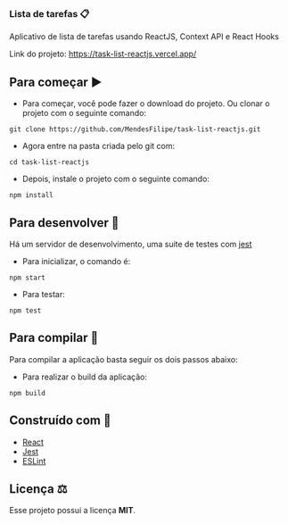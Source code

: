 ### Lista de tarefas :clipboard:

Aplicativo de lista de tarefas usando ReactJS, Context API e React Hooks

Link do projeto: https://task-list-reactjs.vercel.app/

## Para começar :arrow_forward:

- Para começar, você pode fazer o download do projeto. Ou clonar o projeto com o seguinte comando:

`git clone https://github.com/MendesFilipe/task-list-reactjs.git`

- Agora entre na pasta criada pelo git com:

`cd task-list-reactjs`

- Depois, instale o projeto com o seguinte comando:

`npm install`

## Para desenvolver :minidisc:

Há um servidor de desenvolvimento, uma suite de testes com [jest](https://github.com/facebook/jest) 

- Para inicializar, o comando é:

`npm start`

- Para testar:

`npm test`

## Para compilar :floppy_disk:

Para compilar a aplicação basta seguir os dois passos abaixo:

- Para realizar o build da aplicação:

`npm build`


## Construído com :construction:

- [React](https://reactjs.org/) 
- [Jest](https://jestjs.io/) 
- [ESLint](https://eslint.org/) 

## Licença ⚖

Esse projeto possui a licença **MIT**.
